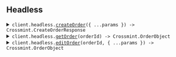 ## Headless

<details><summary> <code>client.headless.<a href="./src/api/resources/headless/client/Client.ts">createOrder</a>({ ...params }) -> Crossmint.CreateOrderResponse</code> </summary>

<dl>

<dd>

#### 📝 Description

<dl>

<dd>

<dl>

<dd>

Creates a new order that can be used to complete a headless checkout.

</dd>

</dl>

</dd>

</dl>

#### 🔌 Usage

<dl>

<dd>

<dl>

<dd>

```ts
await client.headless.createOrder({
    payment: {
        method: Crossmint.PaymentZeroMethod.ArbitrumSepolia,
        currency: Crossmint.PaymentZeroCurrency.Eth,
    },
    lineItems: {
        collectionLocator: "crossmint:<collectionId>",
    },
});
```

</dd>

</dl>

</dd>

</dl>

#### ⚙️ Parameters

<dl>

<dd>

<dl>

<dd>

**request: `Crossmint.CreateOrderRequest`**

</dd>

</dl>

<dl>

<dd>

**requestOptions: `Headless.RequestOptions`**

</dd>

</dl>

</dd>

</dl>

</dd>

</dl>
</details>

<details><summary> <code>client.headless.<a href="./src/api/resources/headless/client/Client.ts">getOrder</a>(orderId) -> Crossmint.OrderObject</code> </summary>

<dl>

<dd>

#### 📝 Description

<dl>

<dd>

<dl>

<dd>

Get specific order by ID

</dd>

</dl>

</dd>

</dl>

#### 🔌 Usage

<dl>

<dd>

<dl>

<dd>

```ts
await client.headless.getOrder("orderId");
```

</dd>

</dl>

</dd>

</dl>

#### ⚙️ Parameters

<dl>

<dd>

<dl>

<dd>

**orderId: `string`**

This is the identifier for the order with UUID format.

**Example:** `9c82ef99-617f-497d-9abb-fd355291681b`

</dd>

</dl>

<dl>

<dd>

**requestOptions: `Headless.RequestOptions`**

</dd>

</dl>

</dd>

</dl>

</dd>

</dl>
</details>

<details><summary> <code>client.headless.<a href="./src/api/resources/headless/client/Client.ts">editOrder</a>(orderId, { ...params }) -> Crossmint.OrderObject</code> </summary>

<dl>

<dd>

#### 📝 Description

<dl>

<dd>

<dl>

<dd>

Edit an existing order. You can update the recipient, the payment method, and/or the locale.

</dd>

</dl>

</dd>

</dl>

#### 🔌 Usage

<dl>

<dd>

<dl>

<dd>

```ts
await client.headless.editOrder("orderId");
```

</dd>

</dl>

</dd>

</dl>

#### ⚙️ Parameters

<dl>

<dd>

<dl>

<dd>

**orderId: `string`**

This is the identifier for the order with UUID format.

**Example:** `9c82ef99-617f-497d-9abb-fd355291681b`

</dd>

</dl>

<dl>

<dd>

**request: `Crossmint.OrderDto`**

</dd>

</dl>

<dl>

<dd>

**requestOptions: `Headless.RequestOptions`**

</dd>

</dl>

</dd>

</dl>

</dd>

</dl>
</details>
